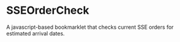 # SSEOrderCheck
A javascript-based bookmarklet that checks current SSE orders for estimated arrival dates.
